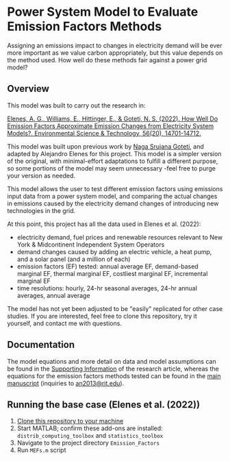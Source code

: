 # Power System Model to Evaluate Emission Factors Methods 
Assigning an emissions impact to changes in electricity demand will be ever more important as we value carbon appropriately, but this value depends on the method used. How well do these methods fair against a power grid model?

## Overview
This model was built to carry out the research in:

[Elenes, A. G., Williams, E., Hittinger, E., & Goteti, N. S. (2022). How Well Do Emission Factors Approximate Emission Changes from Electricity System Models?. Environmental Science & Technology, 56(20), 14701-14712.](https://doi.org/10.1021/acs.est.2c02344)

This model was built upon previous work by [Naga Srujana Goteti](https://www.proquest.com/docview/2313404648?pq-origsite=gscholar&fromopenview=true), and adapted by Alejandro Elenes for this project. This model is a simpler version of the original, with minimal-effort adaptations to fulfill a different purpose, so some portions of the model may seem unnecessary -feel free to purge your version as needed.

This model allows the user to test different emission factors using emissions input data from a power system model, and comparing the actual changes in emissions caused by the electricity demand changes of introducing new technologies in the grid.

At this point, this project has all the data used in Elenes et al. (2022): 
- electricity demand, fuel prices and renewable resources relevant to New York & Midcontinent Independent System Operators
- demand changes caused by adding an electric vehicle, a heat pump, and a solar panel (and a million of each)
- emission factors (EF) tested: annual average EF, demand-based marginal EF, thermal marginal EF, costliest marginal EF, incremental marginal EF
- time resolutions: hourly, 24-hr seasonal averages, 24-hr annual averages, annual average

The model has not yet been adjusted to be "easily" replicated for other case studies. If you are interested, feel free to clone this repository, try it yourself, and contact me with questions.

## Documentation
The model equations and more detail on data and model assumptions can be found in the [Supporting Information](https://pubs.acs.org/doi/suppl/10.1021/acs.est.2c02344/suppl_file/es2c02344_si_001.pdf) of the research article, whereas the equations for the emission factors methods tested can be found in the [main manuscript](https://doi.org/10.1021/acs.est.2c02344) (inquiries to an2013@rit.edu).

## Running the base case (Elenes et al. (2022))
1. [Clone this repository to your machine](https://docs.github.com/en/repositories/creating-and-managing-repositories/cloning-a-repository)
2. Start MATLAB; confirm these add-ons are installed: `distrib_computing_toolbox` and `statistics_toolbox`
3. Navigate to the project directory `Emission_Factors`
4. Run `MEFs.m` script
